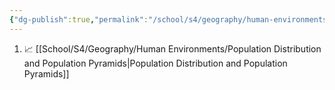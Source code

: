 ```yaml
---
{"dg-publish":true,"permalink":"/school/s4/geography/human-environments/human-environments/"}
---
```


1. 📈 [[School/S4/Geography/Human Environments/Population Distribution and Population Pyramids|Population Distribution and Population Pyramids]]
